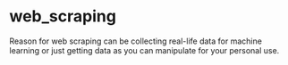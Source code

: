 # web_scraping
Reason for web scraping can be collecting real-life data for machine learning or just getting data as you can manipulate for your personal use.

